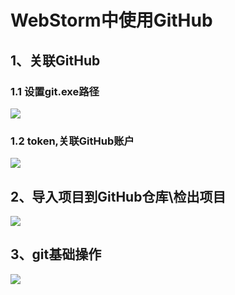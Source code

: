 # WebStorm中使用GitHub

## 1、关联GitHub
### 1.1 设置git.exe路径
![](https://github.com/RamboTong/MobileDevelopment/blob/master/05Git%E7%AE%A1%E7%90%86%E9%A1%B9%E7%9B%AE/pic/git05.png)  

### 1.2 token,关联GitHub账户
![](https://github.com/RamboTong/MobileDevelopment/blob/master/05Git%E7%AE%A1%E7%90%86%E9%A1%B9%E7%9B%AE/pic/git03.png)  

## 2、导入项目到GitHub仓库\检出项目
![](https://github.com/RamboTong/MobileDevelopment/blob/master/05Git%E7%AE%A1%E7%90%86%E9%A1%B9%E7%9B%AE/pic/git04.png)  

## 3、git基础操作
![](https://github.com/RamboTong/MobileDevelopment/blob/master/05Git%E7%AE%A1%E7%90%86%E9%A1%B9%E7%9B%AE/pic/git02.png)

